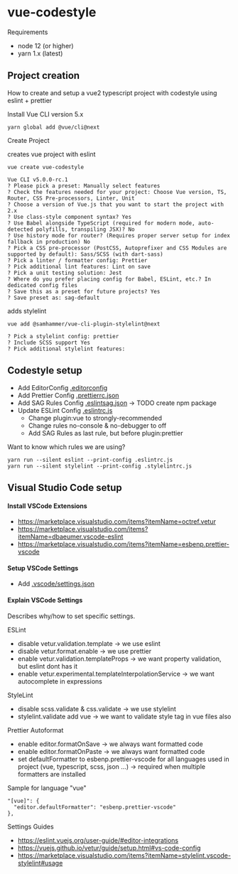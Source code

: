 # vue-codestyle

Requirements

-   node 12 (or higher)
-   yarn 1.x (latest)

## Project creation

How to create and setup a vue2 typescript project with codestyle using eslint + prettier

Install Vue CLI version 5.x

```
yarn global add @vue/cli@next
```

Create Project

creates vue project with eslint

```
vue create vue-codestyle

Vue CLI v5.0.0-rc.1
? Please pick a preset: Manually select features
? Check the features needed for your project: Choose Vue version, TS, Router, CSS Pre-processors, Linter, Unit
? Choose a version of Vue.js that you want to start the project with 2.x
? Use class-style component syntax? Yes
? Use Babel alongside TypeScript (required for modern mode, auto-detected polyfills, transpiling JSX)? No
? Use history mode for router? (Requires proper server setup for index fallback in production) No
? Pick a CSS pre-processor (PostCSS, Autoprefixer and CSS Modules are supported by default): Sass/SCSS (with dart-sass)
? Pick a linter / formatter config: Prettier
? Pick additional lint features: Lint on save
? Pick a unit testing solution: Jest
? Where do you prefer placing config for Babel, ESLint, etc.? In dedicated config files
? Save this as a preset for future projects? Yes
? Save preset as: sag-default
```

adds stylelint

```
vue add @samhammer/vue-cli-plugin-stylelint@next

? Pick a stylelint config: prettier
? Include SCSS support Yes
? Pick additional stylelint features:
```

## Codestyle setup

-   Add EditorConfig [.editorconfig](.editorconfig)
-   Add Prettier Config [.prettierrc.json](.prettierrc.json)
-   Add SAG Rules Config [.eslintsag.json](.eslintsag.json) -> TODO create npm package
-   Update ESLint Config [.eslintrc.js](.eslintrc.js)
    -   Change plugin:vue to strongly-recommended
    -   Change rules no-console & no-debugger to off
    -   Add SAG Rules as last rule, but before plugin:prettier

Want to know which rules we are using?

```
yarn run --silent eslint --print-config .eslintrc.js
yarn run --silent stylelint --print-config .stylelintrc.js
```

## Visual Studio Code setup

#### Install VSCode Extensions

-   https://marketplace.visualstudio.com/items?itemName=octref.vetur
-   https://marketplace.visualstudio.com/items?itemName=dbaeumer.vscode-eslint
-   https://marketplace.visualstudio.com/items?itemName=esbenp.prettier-vscode

#### Setup VSCode Settings

-   Add [.vscode/settings.json](.vscode/settings.json)

#### Explain VSCode Settings

Describes why/how to set specific settings.

ESLint

-   disable vetur.validation.template -> we use eslint
-   disable vetur.format.enable -> we use prettier
-   enable vetur.validation.templateProps -> we want property validation, but eslint dont has it
-   enable vetur.experimental.templateInterpolationService -> we want autocomplete in expressions

StyleLint

-   disable scss.validate & css.validate -> we use stylelint
-   stylelint.validate add vue -> we want to validate style tag in vue files also

Prettier Autoformat

-   enable editor.formatOnSave -> we always want formatted code
-   enable editor.formatOnPaste -> we always want formatted code
-   set defaultFormatter to esbenp.prettier-vscode for all languages used in project (vue, typescript, scss, json ...) -> required when multiple formatters are installed

Sample for language "vue"

```
"[vue]": {
  "editor.defaultFormatter": "esbenp.prettier-vscode"
},
```

Settings Guides

-   https://eslint.vuejs.org/user-guide/#editor-integrations
-   https://vuejs.github.io/vetur/guide/setup.html#vs-code-config
-   https://marketplace.visualstudio.com/items?itemName=stylelint.vscode-stylelint#usage
